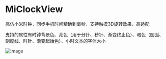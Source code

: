 # MiClockView

高仿小米时钟，同步手机时间精确到毫秒，支持触摸3D旋转效果，高适配

支持的属性有时钟背景色、亮色（用于分针、秒针、渐变终止色）、暗色（圆弧、刻度线、时针、渐变起始色）、小时文本的字体大小

![image](https://github.com/MonkeyMushroom/MiClockView/raw/master/1.gif)
